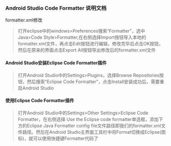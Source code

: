 ### Android Studio Code Formatter 说明文档

formatter.xml修改
> 打开eclipse中的windows>Preferences搜索“Formatter”，选中Java>Code Style>Formatter,在右侧选择Import按钮导入本地的formatter.xml文件，再点击Edit按钮进行编辑，修改完毕后点击OK按钮，然后在原来的界面点击Export All按钮导出修改后的formatter.xml文件
#### Android Studio安装Eclipse Code Formatter插件
> 打开Android Studio中的Settings>Plugins，选择Browse Repositories按钮，然后搜索“Eclipse Code Formatter”，点击Install安装成功后，需要重启Android Studio

#### 使用Eclipse Code Formatter插件
> 打开Android Studio中的Settings>Other Settings>Eclipse Code Formatter，在右侧选择 Use the Eclipse code formatter单选框，添加下方的Eclipse Java Formatter config file文件路径即我们的formatter.xml文件路径。然后在Android Studio主界面工具栏中将Format切换成Eclipse(图标)，就可以使用快捷键Formatter代码了